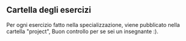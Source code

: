 ## Cartella degli esercizi

Per ogni esercizio fatto nella specializzazione, viene pubblicato nella cartella "project", Buon controllo per se sei un insegnante :).